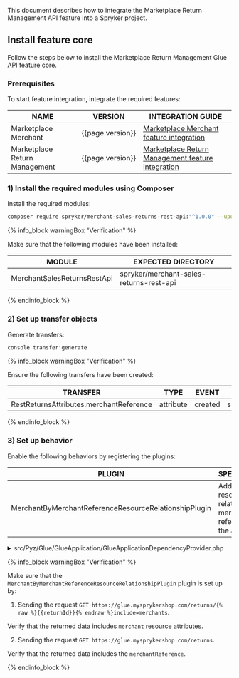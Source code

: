 This document describes how to integrate the Marketplace Return Management API feature into a Spryker project.

## Install feature core

Follow the steps below to install the Marketplace Return Management Glue API feature core.

### Prerequisites
<!-- List the features a project must have before they can integrate the current feature. -->

To start feature integration, integrate the required features:
<!--See feature mapping at [Features](https://release.spryker.com/features). -->

| NAME | VERSION | INTEGRATION GUIDE |
| --------- | ------ | --------|
| Marketplace Merchant | {{page.version}}  | [Marketplace Merchant feature integration](/docs/pbc/all/merchant-management/{{page.version}}/marketplace/install-and-upgrade/install-features/install-the-marketplace-merchant-feature.html) |
| Marketplace Return Management | {{page.version}} | [Marketplace Return Management feature integration](/docs/pbc/all/return-management/{{page.version}}/marketplace/install-and-upgrade/install-the-marketplace-return-management-feature.html) |

### 1) Install the required modules using Сomposer
<!--Provide one or more console commands with the exact latest version numbers of all required modules. If the Composer command contains the modules that are not related to the current feature, move them to the [prerequisites](#prerequisites).-->

Install the required modules:

```bash
composer require spryker/merchant-sales-returns-rest-api:"^1.0.0" --update-with-dependencies
```

{% info_block warningBox "Verification" %}
<!--Describe how a developer can check they have completed the step correctly.-->

Make sure that the following modules have been installed:

| MODULE  | EXPECTED DIRECTORY <!--for public Demo Shops--> |
| -------- | ------------------- |
|MerchantSalesReturnsRestApi | spryker/merchant-sales-returns-rest-api |

{% endinfo_block %}


### 2) Set up transfer objects
<!--If the feature has database definition changes, merge the steps as described in [Set up database schema and transfer objects](#set-up-database-schema-and-transfer-objects). Provide code snippet with transfer schema changes, describing the changes before each code snippet. Provide the console commands to apply the changes in project and core.-->

Generate transfers:

```bash
console transfer:generate
```

{% info_block warningBox "Verification" %}
<!--Describe how a developer can check they have completed the step correctly.-->

Ensure the following transfers have been created:

| TRANSFER | TYPE | EVENT  | PATH  |
| --------- | ------- | ----- | ------------- |
| RestReturnsAttributes.merchantReference | attribute | created |src/Generated/Shared/Transfer/RestReturnsAttributesTransfer |

{% endinfo_block %}

### 3) Set up behavior
<!--This is a comment, it will not be included -->
Enable the following behaviors by registering the plugins:

| PLUGIN  | SPECIFICATION | PREREQUISITES | NAMESPACE |
| ------------ | ----------- | ----- | ------------ |
| MerchantByMerchantReferenceResourceRelationshipPlugin | Adds `merchants` resources as relationship by merchant references in the attributes |  |  Spryker\Glue\MerchantsRestApi\Plugin\GlueApplication     |

<details>
<summary markdown='span'>src/Pyz/Glue/GlueApplication/GlueApplicationDependencyProvider.php</summary>

```php
<?php

namespace Pyz\Glue\GlueApplication;

use Spryker\Glue\MerchantsRestApi\Plugin\GlueApplication\MerchantByMerchantReferenceResourceRelationshipPlugin;
use Spryker\Glue\GlueApplicationExtension\Dependency\Plugin\ResourceRelationshipCollectionInterface;

class GlueApplicationDependencyProvider extends SprykerGlueApplicationDependencyProvider
{
  protected function getResourceRelationshipPlugins(
          ResourceRelationshipCollectionInterface $resourceRelationshipCollection
      ): ResourceRelationshipCollectionInterface {
          $resourceRelationshipCollection->addRelationship(
                SalesReturnsRestApiConfig::RESOURCE_RETURNS,
                new MerchantByMerchantReferenceResourceRelationshipPlugin()
            );

            return $resourceRelationshipCollection;
      }

}
```

</details>

{% info_block warningBox "Verification" %}
<!--Describe how a developer can check they have completed the step correctly.-->

Make sure that the `MerchantByMerchantReferenceResourceRelationshipPlugin`
plugin is set up by:
1. Sending the request `GET https://glue.mysprykershop.com/returns/{% raw %}{{returnId}}{% endraw %}include=merchants`.

Verify that the returned data includes `merchant` resource attributes.

2. Sending the request `GET https://glue.mysprykershop.com/returns`.

Verify that the returned data includes the `merchantReference`.

{% endinfo_block %}
